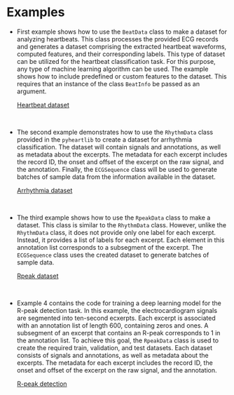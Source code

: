 # Examples

- First example shows how to use the `BeatData` class to make a dataset for analyzing heartbeats. This class processes the provided ECG records and generates a dataset comprising the extracted heartbeat waveforms, computed features, and their corresponding labels. This type of dataset can be utilized for the heartbeat classification task. For this purpose, any type of machine learning algorithm can be used. The example shows how to include predefined or custom features to the dataset. This requires that an instance of the class `BeatInfo` be passed as an argument.

    [Heartbeat dataset](dataset/heartbeat.ipynb)

    <br>


- The second example demonstrates how to use the `RhythmData` class provided in the `pyheartlib` to create a dataset for arrhythmia classification. The dataset will contain signals and annotations, as well as metadata about the excerpts. The metadata for each excerpt includes the record ID, the onset and offset of the excerpt on the raw signal, and the annotation. Finally, the `ECGSequence` class will be used to generate batches of sample data from the information available in the dataset.


    [Arrhythmia dataset](dataset/arrhythmia.ipynb)

    <br>


- The third example shows how to use the ‍‍‍`RpeakData‍‍‍` class to make a dataset. This class is similar to the `RhythmData` class. However, unlike the `RhythmData` class, it does not provide only one label for each excerpt. Instead, it provides a list of labels for each excerpt. Each element in this annotation list corresponds to a subsegment of the excerpt. The `ECGSequence` class uses the created dataset to generate batches of sample data.

   [Rpeak dataset](dataset/rpeak.ipynb)

    <br>


- Example 4 contains the code for training a deep learning model for the R-peak detection task. In this example, the electrocardiogram signals are segmented into ten-second ecxerpts. Each excerpt is associated with an annotation list of length 600, containing zeros and ones. A subsegment of an excerpt that contains an R-peak corresponds to 1 in the annotation list. To achieve this goal, the `RpeakData` class is used to create the required train, validation, and test datasets.  Each dataset consists of signals and annotations, as well as metadata about the excerpts. The metadata for each excerpt includes the record ID, the onset and offset of the excerpt on the raw signal, and the annotation.

    [R-peak detection](model/rpeak_detection.ipynb)
